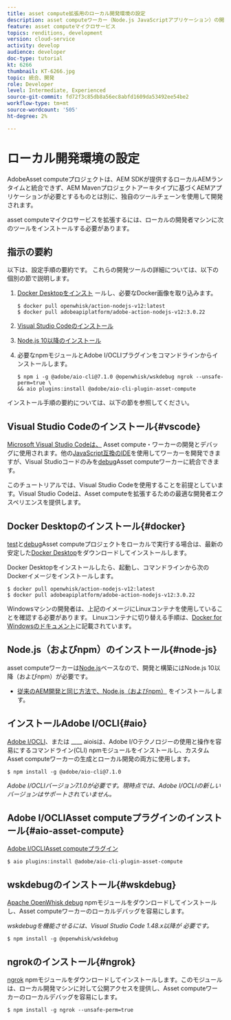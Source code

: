 ```yaml
---
title: asset compute拡張用のローカル開発環境の設定
description: asset computeワーカー（Node.js JavaScriptアプリケーション）の開発には、Node.jsや様々なnpmモジュール、Docker DesktopやMicrosoft Visual Studio Codeなど、従来のAEM開発とは異なる、特定の開発ツールが必要です。
feature: asset computeマイクロサービス
topics: renditions, development
version: cloud-service
activity: develop
audience: developer
doc-type: tutorial
kt: 6266
thumbnail: KT-6266.jpg
topic: 統合、開発
role: Developer
level: Intermediate, Experienced
source-git-commit: fd72f3c85db8a56ec8abfd1609da53492ee54be2
workflow-type: tm+mt
source-wordcount: '505'
ht-degree: 2%

---
```



# ローカル開発環境の設定

AdobeAsset computeプロジェクトは、AEM SDKが提供するローカルAEMランタイムと統合できず、AEM Mavenプロジェクトアーキタイプに基づくAEMアプリケーションが必要とするものとは別に、独自のツールチェーンを使用して開発されます。

asset computeマイクロサービスを拡張するには、ローカルの開発者マシンに次のツールをインストールする必要があります。

## 指示の要約

以下は、設定手順の要約です。 これらの開発ツールの詳細については、以下の個別の節で説明します。

1. [Docker Desktopをインスト](https://www.docker.com/products/docker-desktop) ールし、必要なDocker画像を取り込みます。

   ```
   $ docker pull openwhisk/action-nodejs-v12:latest
   $ docker pull adobeapiplatform/adobe-action-nodejs-v12:3.0.22
   ```

1. [Visual Studio Codeのインストール](https://code.visualstudio.com/download)
1. [Node.js 10以降のインストール](../../local-development-environment/development-tools.md#node-js)
1. 必要なnpmモジュールとAdobe I/OCLIプラグインをコマンドラインからインストールします。

   ```
   $ npm i -g @adobe/aio-cli@7.1.0 @openwhisk/wskdebug ngrok --unsafe-perm=true \
   && aio plugins:install @adobe/aio-cli-plugin-asset-compute
   ```

インストール手順の要約については、以下の節を参照してください。

## Visual Studio Codeのインストール{#vscode}

[Microsoft Visual Studio Codeは、](https://code.visualstudio.com/download) Asset compute・ワーカーの開発とデバッグに使用されます。他の[JavaScript互換のIDE](../../local-development-environment/development-tools.md#set-up-the-development-ide)を使用してワーカーを開発できますが、Visual Studioコードのみを[debug](../test-debug/debug.md)Asset computeワーカーに統合できます。

このチュートリアルでは、Visual Studio Codeを使用することを前提としています。Visual Studio Codeは、Asset computeを拡張するための最適な開発者エクスペリエンスを提供します。

## Docker Desktopのインストール{#docker}

[test](../test-debug/test.md)と[debug](../test-debug/debug.md)Asset computeプロジェクトをローカルで実行する場合は、最新の安定した[Docker Desktop](https://www.docker.com/products/docker-desktop)をダウンロードしてインストールします。

Docker Desktopをインストールしたら、起動し、コマンドラインから次のDockerイメージをインストールします。

```
$ docker pull openwhisk/action-nodejs-v12:latest
$ docker pull adobeapiplatform/adobe-action-nodejs-v12:3.0.22
```

Windowsマシンの開発者は、上記のイメージにLinuxコンテナを使用していることを確認する必要があります。 Linuxコンテナに切り替える手順は、[Docker for Windowsのドキュメント](https://docs.docker.com/docker-for-windows/)に記載されています。

## Node.js（およびnpm）のインストール{#node-js}

asset computeワーカーは[Node.js](https://nodejs.org/)ベースなので、開発と構築にはNode.js 10以降（およびnpm）が必要です。

+ [従来のAEM開発と同じ方法で、Node.js（およびnpm）](../../local-development-environment/development-tools.md#node-js) をインストールします。

## インストールAdobe I/OCLI{#aio}

[Adobe I/OCLI](../../local-development-environment/development-tools.md#aio-cli)、または ____ aioisは、Adobe I/Oテクノロジーの使用と操作を容易にするコマンドライン(CLI) npmモジュールをインストールし、カスタムAsset computeワーカーの生成とローカル開発の両方に使用します。

```
$ npm install -g @adobe/aio-cli@7.1.0
```

_Adobe I/OCLIバージョン7.1.0が必要です。現時点では、Adobe I/OCLIの新しいバージョンはサポートされていません。_


## Adobe I/OCLIAsset computeプラグインのインストール{#aio-asset-compute}

[Adobe I/OCLIAsset computeプラグイン](https://github.com/adobe/aio-cli-plugin-asset-compute)

```
$ aio plugins:install @adobe/aio-cli-plugin-asset-compute
```

## wskdebugのインストール{#wskdebug}

[Apache OpenWhisk debug](https://www.npmjs.com/package/@openwhisk/wskdebug) npmモジュールをダウンロードしてインストールし、Asset computeワーカーのローカルデバッグを容易にします。

_wskdebugを機能させるには、Visual Studio Code 1.48.x以降が [](#wskdebug) 必要です。_

```
$ npm install -g @openwhisk/wskdebug
```

## ngrokのインストール{#ngrok}

[ngrok](https://www.npmjs.com/package/ngrok) npmモジュールをダウンロードしてインストールします。このモジュールは、ローカル開発マシンに対して公開アクセスを提供し、Asset computeワーカーのローカルデバッグを容易にします。

```
$ npm install -g ngrok --unsafe-perm=true
```
